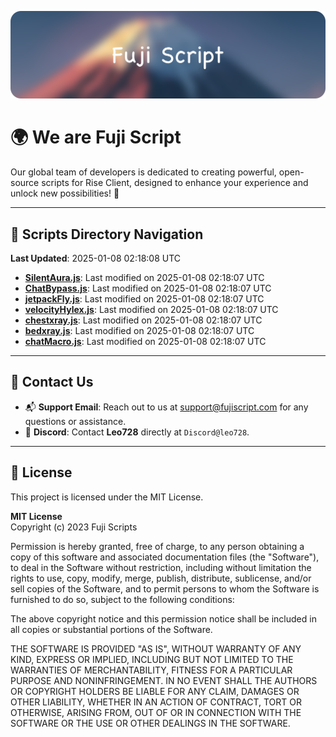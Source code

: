 ![Banner](.github/b.webp)

# 🌍 **We are Fuji Script**

Our global team of developers is dedicated to creating powerful, open-source scripts for Rise Client, designed to enhance your experience and unlock new possibilities! 🌟

---
<!-- SCRIPTS_NAVIGATION_START -->
## 📂 **Scripts Directory Navigation**

**Last Updated**: 2025-01-08 02:18:08 UTC

- **[SilentAura.js](scripts/SilentAura.js)**: Last modified on 2025-01-08 02:18:07 UTC
- **[ChatBypass.js](scripts/ChatBypass.js)**: Last modified on 2025-01-08 02:18:07 UTC
- **[jetpackFly.js](scripts/jetpackFly.js)**: Last modified on 2025-01-08 02:18:07 UTC
- **[velocityHylex.js](scripts/velocityHylex.js)**: Last modified on 2025-01-08 02:18:07 UTC
- **[chestxray.js](scripts/chestxray.js)**: Last modified on 2025-01-08 02:18:07 UTC
- **[bedxray.js](scripts/bedxray.js)**: Last modified on 2025-01-08 02:18:07 UTC
- **[chatMacro.js](scripts/chatMacro.js)**: Last modified on 2025-01-08 02:18:07 UTC

<!-- SCRIPTS_NAVIGATION_END -->

---

## 💬 **Contact Us**  
- 📬 **Support Email**: Reach out to us at [support@fujiscript.com](mailto:support@fujiscript.com) for any questions or assistance.  
- 💬 **Discord**: Contact **Leo728** directly at `Discord@leo728`.

---

## 📜 **License**

This project is licensed under the MIT License.  

**MIT License**  
Copyright (c) 2023 Fuji Scripts  

Permission is hereby granted, free of charge, to any person obtaining a copy of this software and associated documentation files (the "Software"), to deal in the Software without restriction, including without limitation the rights to use, copy, modify, merge, publish, distribute, sublicense, and/or sell copies of the Software, and to permit persons to whom the Software is furnished to do so, subject to the following conditions:  

The above copyright notice and this permission notice shall be included in all copies or substantial portions of the Software.  

THE SOFTWARE IS PROVIDED "AS IS", WITHOUT WARRANTY OF ANY KIND, EXPRESS OR IMPLIED, INCLUDING BUT NOT LIMITED TO THE WARRANTIES OF MERCHANTABILITY, FITNESS FOR A PARTICULAR PURPOSE AND NONINFRINGEMENT. IN NO EVENT SHALL THE AUTHORS OR COPYRIGHT HOLDERS BE LIABLE FOR ANY CLAIM, DAMAGES OR OTHER LIABILITY, WHETHER IN AN ACTION OF CONTRACT, TORT OR OTHERWISE, ARISING FROM, OUT OF OR IN CONNECTION WITH THE SOFTWARE OR THE USE OR OTHER DEALINGS IN THE SOFTWARE.  
